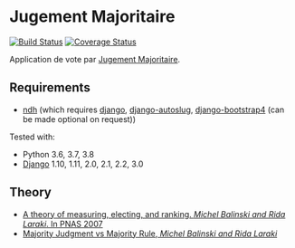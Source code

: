 # Jugement Majoritaire
[![Build Status](https://travis-ci.org/nim65s/django-jugemaj.svg?branch=master)](https://travis-ci.org/nim65s/django-jugemaj)
[![Coverage Status](https://coveralls.io/repos/github/nim65s/django-jugemaj/badge.svg?branch=master)](https://coveralls.io/github/nim65s/django-jugemaj?branch=master)


Application de vote par [Jugement Majoritaire](https://fr.wikipedia.org/wiki/Jugement_majoritaire).


## Requirements

- [ndh](https://pypi.python.org/pypi/ndh) (which requires [django](https://www.djangoproject.com/),
  [django-autoslug](https://github.com/justinmayer/django-autoslug/),
  [django-bootstrap4](https://github.com/zostera/django-bootstrap4) (can be made optional on request))

Tested with:
- Python 3.6, 3.7, 3.8
- [Django](https://www.djangoproject.com/) 1.10, 1.11, 2.0, 2.1, 2.2, 3.0

## Theory

- [A theory of measuring, electing, and ranking. *Michel Balinski and Rida Laraki*. In PNAS 2007](https://doi.org/10.1073/pnas.0702634104)
- [Majority Judgment vs Majority Rule, *Michel Balinski and Rida Laraki*](http://www.lamsade.dauphine.fr/sites/default/IMG/pdf/cahier_377.pdf)
